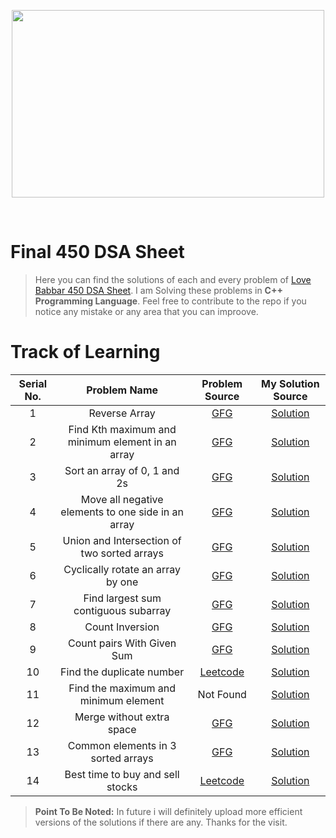 <p align="center">
  <img src="https://blog-c7ff.kxcdn.com/blog/wp-content/uploads/2019/11/Banner-Blog-1A-1.jpg" height="300" width="500"/>
</p>
<br>

# Final 450 DSA Sheet

>Here you can find the solutions of each and every problem of [Love Babbar 450 DSA Sheet](https://drive.google.com/file/d/1FMdN_OCfOI0iAeDlqswCiC2DZzD4nPsb/view).
I am Solving these problems in **C++ Programming Language**. Feel free to contribute to the repo if you notice any mistake or any area that you can improove.

# Track of Learning

| Serial No.| Problem Name | Problem Source | My Solution Source |
| :----: | :----: | :----: | :----: |
| 1 | Reverse Array | [GFG](https://practice.geeksforgeeks.org/problems/reverse-a-string/1) | [Solution](https://github.com/Subrata-Rajak/Final-450-DSA-Sheet/blob/master/Array/Reverse_the_array.cpp) |
| 2 | Find Kth maximum and minimum element in an array | [GFG](https://practice.geeksforgeeks.org/problems/kth-smallest-element5635/1) | [Solution](https://github.com/Subrata-Rajak/Final-450-DSA-Sheet/blob/master/Array/Find_kth_maximum_and_minimum_element_in_an_array.cpp) |
| 3 | Sort an array of 0, 1 and 2s | [GFG](https://practice.geeksforgeeks.org/problems/sort-an-array-of-0s-1s-and-2s4231/1) | [Solution](https://github.com/Subrata-Rajak/Final-450-DSA-Sheet/blob/master/Array/sort_an_array_of_0_1_and_2s.cpp) |
| 4 | Move all negative elements to one side in an array | [GFG](https://www.geeksforgeeks.org/move-negative-numbers-beginning-positive-end-constant-extra-space/) | [Solution](https://github.com/Subrata-Rajak/Final-450-DSA-Sheet/blob/master/Array/Move_all_negative_elements_to_one_side_of_the_array.cpp) |
| 5 | Union and Intersection of two sorted arrays | [GFG](https://practice.geeksforgeeks.org/problems/union-of-two-arrays3538/1) | [Solution](https://github.com/Subrata-Rajak/Final-450-DSA-Sheet/blob/master/Array/Union_and_intersection_of_two_sorted_arrays.cpp) |
| 6 | Cyclically rotate an array by one | [GFG](https://practice.geeksforgeeks.org/problems/cyclically-rotate-an-array-by-one2614/1) | [Solution](https://github.com/Subrata-Rajak/Final-450-DSA-Sheet/blob/master/Array/Cyclically_rotate_an_array_by_one.cpp) |
| 7 | Find largest sum contiguous subarray | [GFG](https://practice.geeksforgeeks.org/problems/kadanes-algorithm-1587115620/1) | [Solution](https://github.com/Subrata-Rajak/Final-450-DSA-Sheet/blob/master/Array/Find_largest_sum_contiguous_subarray.cpp) |
| 8 | Count Inversion | [GFG](https://practice.geeksforgeeks.org/problems/inversion-of-array-1587115620/1) | [Solution](https://github.com/Subrata-Rajak/Final-450-DSA-Sheet/blob/master/Array/Count_inversion.cpp) |
| 9 | Count pairs With Given Sum | [GFG](https://practice.geeksforgeeks.org/problems/count-pairs-with-given-sum5022/1) | [Solution](https://github.com/Subrata-Rajak/Final-450-DSA-Sheet/blob/master/Array/Count_pairs_with_given_sum.cpp) |
| 10 | Find the duplicate number | [Leetcode](https://leetcode.com/problems/find-the-duplicate-number/) | [Solution](https://github.com/Subrata-Rajak/Final-450-DSA-Sheet/blob/master/Array/Find_the_duplicate_number.cpp) |
| 11 | Find the maximum and minimum element | Not Found | [Solution](https://github.com/Subrata-Rajak/Final-450-DSA-Sheet/blob/master/Array/Find_the_maximum_and_minimum_element.cpp) |
| 12 | Merge without extra space | [GFG](https://practice.geeksforgeeks.org/problems/merge-two-sorted-arrays5135/1) | [Solution](https://github.com/Subrata-Rajak/Final-450-DSA-Sheet/blob/master/Array/Merge_without_extra_space.cpp) |
| 13 | Common elements in 3 sorted arrays | [GFG](https://practice.geeksforgeeks.org/problems/common-elements1132/1) | [Solution](https://github.com/Subrata-Rajak/Final-450-DSA-Sheet/blob/master/Array/Common_elements_in_3_sorted_arrays.cpp) |
| 14 | Best time to buy and sell stocks | [Leetcode](https://leetcode.com/problems/best-time-to-buy-and-sell-stock/) | [Solution](https://github.com/Subrata-Rajak/Final-450-DSA-Sheet/blob/master/Array/Stocks_buy_and_sell.cpp) |

>**Point To Be Noted:** In future i will definitely upload more efficient versions of the solutions if there are any.
>Thanks for the visit.
